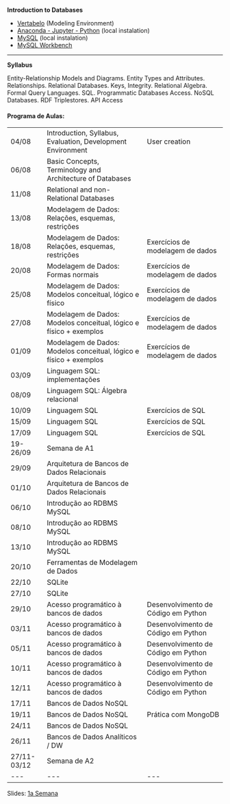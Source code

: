 **Introduction to Databases**


- [Vertabelo](https://www.vertabelo.com/) (Modeling Environment)
- [Anaconda - Jupyter - Python](https://www.anaconda.com/products/individual)&nbsp;(local instalation)
- [MySQL](https://dev.mysql.com/downloads/installer/) (local instalation)
- [MySQL Workbench](https://www.mysql.com/products/workbench/)

****

**Syllabus**

Entity-Relationship Models and Diagrams. Entity Types and Attributes. Relationships. Relational Databases. Keys, Integrity. Relational Algebra. Formal Query Languages. SQL. Programmatic Databases Access. NoSQL Databases. RDF Triplestores. API Access

#### Programa de Aulas:

| | | |
|---|---|---|
|04/08|Introduction, Syllabus, Evaluation, Development Environment|User creation|
|06/08|Basic Concepts, Terminology and Architecture of Databases|
|11/08|Relational and non-Relational Databases|
|13/08|Modelagem de Dados: Relações, esquemas, restrições|
|18/08|Modelagem de Dados: Relações, esquemas, restrições|Exercícios de modelagem de dados|
|20/08|Modelagem de Dados: Formas normais|Exercícios de modelagem de dados|
|25/08|Modelagem de Dados: Modelos conceitual, lógico e físico|Exercícios de modelagem de dados|
|27/08|Modelagem de Dados: Modelos conceitual, lógico e físico + exemplos|Exercícios de modelagem de dados|
|01/09|Modelagem de Dados: Modelos conceitual, lógico e físico + exemplos|Exercícios de modelagem de dados|
|03/09|Linguagem SQL: implementações|
|08/09|Linguagem SQL: Álgebra relacional|
|10/09|Linguagem SQL|Exercícios de SQL|
|15/09|Linguagem SQL|Exercícios de SQL|
|17/09|Linguagem SQL|Exercícios de SQL|
|19-26/09|Semana de A1|
|29/09|Arquitetura de Bancos de Dados Relacionais|
|01/10|Arquitetura de Bancos de Dados Relacionais|
|06/10|Introdução ao RDBMS MySQL|
|08/10|Introdução ao RDBMS MySQL|
|13/10|Introdução ao RDBMS MySQL|
|20/10|Ferramentas de Modelagem de Dados|
|22/10|SQLite|
|27/10|SQLite|
|29/10|Acesso programático à bancos de dados|Desenvolvimento de Código em Python|
|03/11|Acesso programático à bancos de dados|Desenvolvimento de Código em Python|
|05/11|Acesso programático à bancos de dados|Desenvolvimento de Código em Python|
|10/11|Acesso programático à bancos de dados|Desenvolvimento de Código em Python|
|12/11|Acesso programático à bancos de dados|Desenvolvimento de Código em Python|
|17/11|Bancos de Dados NoSQL|
|19/11|Bancos de Dados NoSQL|Prática com MongoDB|
|24/11|Bancos de Dados NoSQL|
|26/11|Bancos de Dados Analíticos / DW|
|27/11-03/12|Semana de A2|
|---|---|---|


Slides:
[1a Semana](https://drive.google.com/file/d/1SpwOu1xT19FObPFcxaY_XPYw4gbYU9Lk/view?usp=sharing)  
